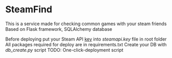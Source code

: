 # SteamFind
 This is a service made for checking common games with your steam friends
 Based on Flask framework, SQLAlchemy database

 Before deploying put your Steam API [key](http://steamcommunity.com/dev/apikey) into *steamapi.key* file in root folder
 All packages required for deploy are in requirements.txt
 Create your DB with *db_create.py* script
 TODO: One-click-deployment script